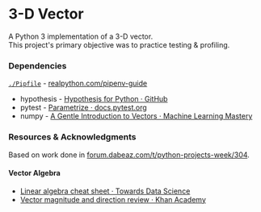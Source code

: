 # 3-D Vector
  
A Python 3 implementation of a 3-D vector.   
This project's primary objective was to practice testing & profiling.  
  
### Dependencies  

[`./Pipfile`](#pipfile) - [realpython.com/pipenv-guide](https://realpython.com/pipenv-guide/)  

* hypothesis - [Hypothesis for Python · GitHub](https://github.com/HypothesisWorks/hypothesis/tree/master/hypothesis-python#hypothesis)    
* pytest - [Parametrize · docs.pytest.org](https://docs.pytest.org/en/latest/parametrize.html/)  
* numpy - [A Gentle Introduction to Vectors · Machine Learning Mastery](https://machinelearningmastery.com/gentle-introduction-vectors-machine-learning/)  
  
### Resources & Acknowledgments
  
Based on work done in [forum.dabeaz.com/t/python-projects-week/304](https://forum.dabeaz.com/t/python-projects-week/304).

#### Vector Algebra  

* [Linear algebra cheat sheet · Towards Data Science](https://towardsdatascience.com/linear-algebra-cheat-sheet-for-deep-learning-cd67aba4526c)  
* [Vector magnitude and direction review · Khan Academy](https://www.khanacademy.org/math/precalculus/vectors-precalc/component-form-of-vectors/a/vector-magnitude-and-direction-review)  
